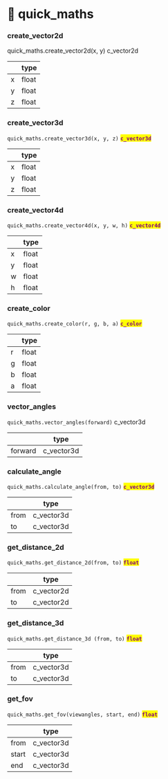 # 📠 quick\_maths

### create\_vector2d

quick\_maths.create\_vector2d(x, y) c\_vector2d

|   | type  |
| - | ----- |
| x | float |
| y | float |
| z | float |

### create\_vector3d

`quick_maths.create_vector3d(x, y, z)` <mark style="color:purple;">**`c_vector3d`**</mark>

|   | type  |
| - | ----- |
| x | float |
| y | float |
| z | float |

### create\_vector4d

`quick_maths.create_vector4d(x, y, w, h)` <mark style="color:purple;">**`c_vector4d`**</mark>

|   | type  |
| - | ----- |
| x | float |
| y | float |
| w | float |
| h | float |

### create\_color

`quick_maths.create_color(r, g, b, a)` <mark style="color:purple;">**`c_color`**</mark>

|   | type  |
| - | ----- |
| r | float |
| g | float |
| b | float |
| a | float |

### vector\_angles

`quick_maths.vector_angles(forward)` c\_vector3d

|         | type        |
| ------- | ----------- |
| forward | c\_vector3d |

### calculate\_angle

`quick_maths.calculate_angle(from, to)` <mark style="color:purple;">**`c_vector3d`**</mark>

|      | type        |
| ---- | ----------- |
| from | c\_vector3d |
| to   | c\_vector3d |

### get\_distance\_2d

`quick_maths.get_distance_2d(from, to)` <mark style="color:purple;">**`float`**</mark>

|      | type        |
| ---- | ----------- |
| from | c\_vector2d |
| to   | c\_vector2d |

### get\_distance\_3d&#x20;

`quick_maths.get_distance_3d (from, to)` <mark style="color:purple;">**`float`**</mark>

|      | type        |
| ---- | ----------- |
| from | c\_vector3d |
| to   | c\_vector3d |

### get\_fov

`quick_maths.get_fov(viewangles, start, end)` <mark style="color:purple;">**`float`**</mark>

|       | type        |
| ----- | ----------- |
| from  | c\_vector3d |
| start | c\_vector3d |
| end   | c\_vector3d |
